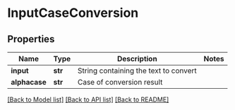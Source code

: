 # InputCaseConversion

## Properties
Name | Type | Description | Notes
------------ | ------------- | ------------- | -------------
**input** | **str** | String containing the text to convert | 
**alphacase** | **str** | Case of conversion result | 

[[Back to Model list]](../README.md#documentation-for-models) [[Back to API list]](../README.md#documentation-for-api-endpoints) [[Back to README]](../README.md)


